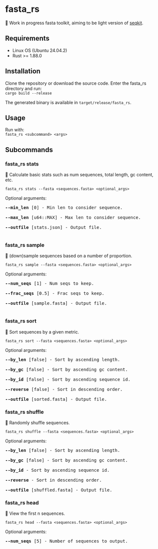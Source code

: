 # fasta_rs
🚧 Work in progress fasta toolkit, aiming to be light version of [seqkit](https://github.com/shenwei356/seqkit/).

## Requirements
- Linux OS (Ubuntu 24.04.2)
- Rust >= 1.88.0

## Installation
Clone the repository or download the source code. Enter the fasta_rs directory and run:<br>
`cargo build --release`

The generated binary is available in `target/release/fasta_rs`.

## Usage
Run with:<br>
`fasta_rs <subcommand> <args>`

## Subcommands
### fasta_rs stats
🚧 Calculate basic stats such as num sequences, total length, gc content, etc.

`fasta_rs stats --fasta <sequences.fasta> <optional_args>`

Optional arguments:
<pre>
<b>--min_len</b> [0] - Min len to consider sequence.

<b>--max_len</b> [u64::MAX] - Max len to consider sequence.

<b>--outfile</b> [stats.json] - Output file.

</pre>

### fasta_rs sample
🚧 (down)sample sequences based on a number of proportion.

`fasta_rs sample --fasta <sequences.fasta> <optional_args>`

Optional arguments:
<pre>
<b>--num_seqs</b> [1] - Num seqs to keep.

<b>--frac_seqs</b> [0.5] - Frac seqs to keep.

<b>--outfile</b> [sample.fasta] - Output file.

</pre>

### fasta_rs sort
🚧 Sort sequences by a given metric.


`fasta_rs sort --fasta <sequences.fasta> <optional_args>`

Optional arguments:
<pre>
<b>--by_len</b> [false] - Sort by ascending length.

<b>--by_gc</b> [false] - Sort by ascending gc content.

<b>--by_id</b> [false] - Sort by ascending sequence id.

<b>--reverse</b> [false] - Sort in descending order.

<b>--outfile</b> [sorted.fasta] - Output file.
</pre>

### fasta_rs shuffle
🚧 Randomly shuffle sequences.


`fasta_rs shuffle --fasta <sequences.fasta> <optional_args>`

Optional arguments:
<pre>
<b>--by_len</b> [false] - Sort by ascending length.

<b>--by_gc</b> [false] - Sort by ascending gc content.

<b>--by_id</b> - Sort by ascending sequence id.

<b>--reverse</b> - Sort in descending order.

<b>--outfile</b> [shuffled.fasta] - Output file.
</pre>

### fasta_rs head
🚧 View the first n sequences.

`fasta_rs head --fasta <sequences.fasta> <optional_args>`

Optional arguments:
<pre>
<b>--num_seqs</b> [5] - Number of sequences to output.
</pre>
